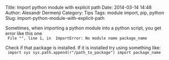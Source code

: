 Title: Import python module with explicit path
Date: 2014-03-14 14:48
Author: Alexandr Dermenji
Category: Tips
Tags: module import, pip, python
Slug: import-python-module-with-explicit-path

Sometimes, when importing a python module into a python script, you get
error like this one  
` File "", line 1, in  ImportError: No module name package_name`

Check if that package is installed. If it is installed try using
something like:  
` import sys sys.path.append(r"/path_to_package") import package_name`
